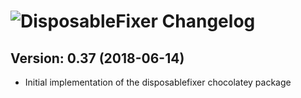 # ![DisposableFixer Changelog](https://img.shields.io/badge/DisposableFixer-Package%20Changelog-blue.svg?style=for-the-badge)

## Version: 0.37 (2018-06-14)
- Initial implementation of the disposablefixer chocolatey package
